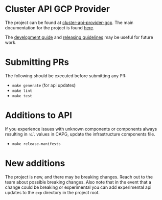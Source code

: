 # Cluster API GCP Provider

The project can be found at [cluster-api-provider-gcp](https://github.com/kubernetes-sigs/cluster-api-provider-gcp/tree/main). The main documentation for the project is found [here](https://github.com/kubernetes-sigs/cluster-api-provider-gcp/tree/main/docs).

The [development guide](https://github.com/kubernetes-sigs/cluster-api-provider-gcp/tree/main/docs) and [releasing guidelines](https://github.com/kubernetes-sigs/cluster-api-provider-gcp/blob/main/docs/book/src/developers/releasing.md) may be useful for future work.

# Submitting PRs

The following should be executed before submitting any PR:

- `make generate` (for api updates)
- `make lint`
- `make test`

# Additions to API

If you experience issues with unknown components or components always resulting in `nil` values in CAPG, update the infrastructure components file.

- `make release-manifests`

# New additions

The project is new, and there may be breaking changes. Reach out to the team about possible breaking changes. Also note that in the event that a change could be breaking or experimental you can add experimental api updates to the `exp` directory in the project root.